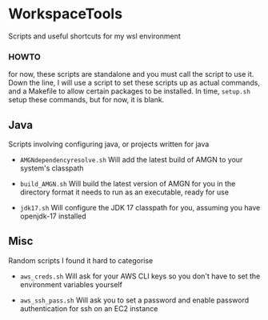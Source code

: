 # WorkspaceTools
Scripts and useful shortcuts for my wsl environment

### HOWTO
for now, these scripts are standalone and you must call the script to use it. Down the line, I will use a script to set these scripts up as actual commands, and a Makefile to allow certain packages to be installed.
In time, `setup.sh` setup these commands, but for now, it is blank.

## Java
Scripts involving configuring java, or projects written for java

- `AMGNdependencyresolve.sh`
Will add the latest build of AMGN to your system's classpath

- `build_AMGN.sh`
Will build the latest version of AMGN for you in the directory format it needs to run as an executable, ready for use

- `jdk17.sh`
Will configure the JDK 17 classpath for you, assuming you have openjdk-17 installed

## Misc
Random scripts I found it hard to categorise

- `aws_creds.sh`
Will ask for your AWS CLI keys so you don't have to set the environment variables yourself

- `aws_ssh_pass.sh`
Will ask you to set a password and enable password authentication for ssh on an EC2 instance
